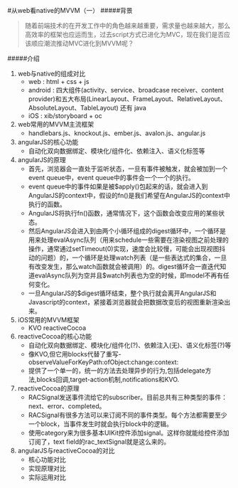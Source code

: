 <!--Date: 2015-09-22
Title: 从web看native的MVVM（一）
Tags: MVVM
Status: public-->

#从web看native的MVVM（一）
#####背景
>随着前端技术的在开发工作中的角色越来越重要，需求量也越来越大，那么高效率的框架也应运而生，过去script方式已进化为MVC，现在我们是否应该顺应潮流推动MVC进化到MVVM呢？

#####介绍
1. web与native的组成对比
	* web : html + css + js
	* android : 四大组件(activity、service、broadcase receiver、content provider)和五大布局(LinearLayout、FrameLayout、RelativeLayout、AbsoluteLayout、TableLayout) 还有 java
	* iOS : xib/storyboard + oc
2. web常用的MVVM主流框架
	* handlebars.js、knockout.js、ember.js、avalon.js、angular.js
3. angularJS的核心功能
	* 自动化双向数据绑定、模块化/组件化、依赖注入、语义化标签等
4. angularJS的原理
	* 首先，浏览器会一直处于监听状态，一旦有事件被触发，就会被加到一个event queue中，event queue中的事件会一个一个的执行。
	* event queue中的事件如果是被$apply()包起来的话，就会进入到AngularJS的context中，假设的fn()是我们希望在AngularJS的context中执行的函数。
	* AngularJS将执行fn()函数，通常情况下，这个函数会改变应用的某些状态。
	* 然后AngularJS会进入到由两个小循环组成的digest循环中，一个循环是用来处理evalAsync队列（用来schedule一些需要在渲染视图之前处理的操作，通常通过setTimeout(0)实现，速度会比较慢，可能会出现视图抖动的问题）的，一个循环是处理watch列表（是一些表达式的集合，一旦有改变发生，那么watch函数就会被调用）的。digest循环会一直迭代知道evalAsync队列为空并且$watch列表也为空的时候，即model不再有任何变化。
	* 一旦AngularJS的$digest循环结束，整个执行就会离开AngularJS和Javascript的context，紧接着浏览器就会把数据改变后的视图重新渲染出来。
5. iOS常用的MVVM框架
	* KVO  reactiveCocoa
6. reactiveCocoa的核心功能
	* 自动化双向数据绑定、模块化/组件化(?)、依赖注入(无)、语义化标签(?)等
	* 像KVO,但它用blocks代替了重写-observeValueForKeyPath:ofObject:change:context:
	* 提供了一个单一的，统一的方法去处理异步的行为,包括delegate方法,blocks回调,target-action机制,notifications和KVO.
7. reactiveCocoa的原理
	* RACSignal发送事件流给它的subscriber。目前总共有三种类型的事件：next、error、completed。
	* RACSignal有很多方法可以来订阅不同的事件类型。每个方法都需要至少一个block，当事件发生时就会执行block中的逻辑。
	* 使用category来为很多基本UIKit控件添加signal。这样你就能给控件添加订阅了，text field的rac_textSignal就是这么来的。
8. angularJS与reactiveCocoa的对比
	* 核心功能对比
	* 实现原理对比
	* 实际运用对比
	
	




    
    
    
    
    
    
    
    